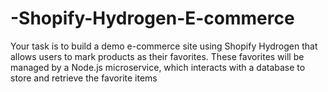 # -Shopify-Hydrogen-E-commerce
Your task is to build a demo e-commerce site using Shopify Hydrogen that allows users to  mark products as their favorites. These favorites will be managed by a Node.js  microservice, which interacts with a database to store and retrieve the favorite items
